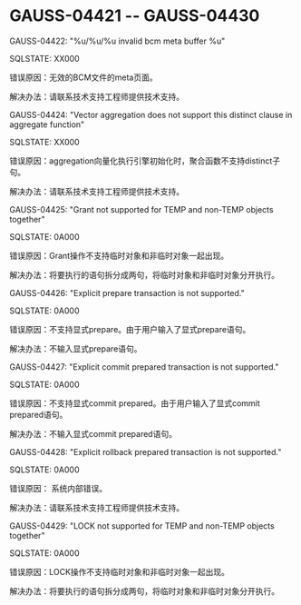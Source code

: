 # GAUSS-04421 -- GAUSS-04430<a name="ZH-CN_TOPIC_0302073429"></a>

GAUSS-04422: "%u/%u/%u invalid bcm meta buffer %u"

SQLSTATE: XX000

错误原因：无效的BCM文件的meta页面。

解决办法：请联系技术支持工程师提供技术支持。

GAUSS-04424: "Vector aggregation does not support this distinct clause in aggregate function"

SQLSTATE: XX000

错误原因：aggregation向量化执行引擎初始化时，聚合函数不支持distinct子句。

解决办法：请联系技术支持工程师提供技术支持。

GAUSS-04425: "Grant not supported for TEMP and non-TEMP objects together"

SQLSTATE: 0A000

错误原因：Grant操作不支持临时对象和非临时对象一起出现。

解决办法：将要执行的语句拆分成两句，将临时对象和非临时对象分开执行。

GAUSS-04426: "Explicit prepare transaction is not supported."

SQLSTATE: 0A000

错误原因：不支持显式prepare。由于用户输入了显式prepare语句。

解决办法：不输入显式prepare语句。

GAUSS-04427: "Explicit commit prepared transaction is not supported."

SQLSTATE: 0A000

错误原因：不支持显式commit prepared。由于用户输入了显式commit prepared语句。

解决办法：不输入显式commit prepared语句。

GAUSS-04428: "Explicit rollback prepared transaction is not supported."

SQLSTATE: 0A000

错误原因： 系统内部错误。

解决办法：请联系技术支持工程师提供技术支持。

GAUSS-04429: "LOCK not supported for TEMP and non-TEMP objects together"

SQLSTATE: 0A000

错误原因：LOCK操作不支持临时对象和非临时对象一起出现。

解决办法：将要执行的语句拆分成两句，将临时对象和非临时对象分开执行。

